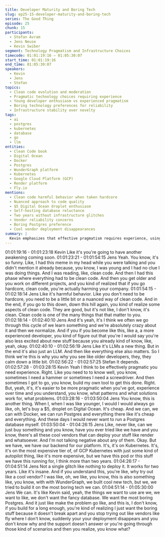 ```yaml
---
title: Developer Maturity and Boring Tech
slug: ep25-15-developer-maturity-and-boring-tech
series: The Good Thing
episode: 25
chunk: 15
participants:
  - Stefan Avram
  - Jens Neuse
  - Kevin Swiber
segment: Technology Pragmatism and Infrastructure Choices
timecode: 01:01:19:16 – 01:05:30:07
start_time: 01:01:19:16
end_time: 01:05:30:07
speakers:
  - Kevin
  - Jens
  - Stefan
topics:
  - Clean code evolution and moderation
  - Pragmatic technology choices requiring experience
  - Young developer enthusiasm vs experienced pragmatism
  - Boring technology preferences for reliability
  - Infrastructure stability over novelty
tags:
  - ai
  - postgres
  - kubernetes
  - database
  - go
  - llm
entities:
  - Clean Code book
  - Digital Ocean
  - Docker
  - Postgres
  - WunderGraph platform
  - Kubernetes
  - Google Cloud Platform (GCP)
  - Render platform
  - Fly.io
mentions:
  - Clean code harmful behavior when taken hardcore
  - Nuanced approach to code quality
  - $5 Digital Ocean droplet enthusiasm
  - Self-hosting database reluctance
  - Two years without infrastructure glitches
  - Vendor reliability concerns
  - Boring Postgres preference
  - Cool vendor deployment disappearances
summary: |
  Kevin emphasizes that effective pragmatism requires experience, using the hammer vs screwdriver analogy. Jens reflects on his evolution from hardcore clean code advocacy to understanding its harmful potential when taken to extremes. He shares how his infrastructure preferences evolved from cheap DIY solutions to boring, reliable choices like GCP Kubernetes, citing two years of glitch-free operation. The discussion highlights how experienced developers prioritize stability over exciting new vendors after experiencing deployment failures and poor support.
---
```


01:01:19:16 - 01:01:23:18
Kevin
Like it's you're going to have another awakening coming soon.
01:01:23:21 - 01:01:54:15
Jens
Yeah. You know, it's so funny. Like, I had this meme in my head while you were talking and you
didn't mention it already because, you know, I was young and I had no clue I was doing things.
And I was reading, like, clean code. And then I had this phase where everything had to be clean
code. And then you get older and you work on different projects, and you kind of realized that if
you go hardcore, clean code, you're actually harming your company.
01:01:54:15 - 01:02:18:14
Jens
Like it's harmful behavior. Like you don't need to be hardcore, you need to be a little bit or a
nuanced way of clean code. And in the end, if you go to this down, down this hill again, you kind
of realize some aspects of clean code. They are good, but it's not like, I don't know, it's clean.
Clean code is one of the many things that that matter to you.
01:02:18:14 - 01:02:40:10
Jens
And it's yeah, it's I think we often we go through this cycle of we learn something and we're
absolutely crazy about it and then we normalize. And if you if you become like this, like a, a
more experienced developer, you kind of figure out that you're I would say you're also less
excited about new stuff because you already kind of know, like, yeah, okay.
01:02:40:10 - 01:02:56:19
Jens
Like it's LLMs a new thing. But in the end it's also just an LLM. And then like everything else
also matters. So I think we're this is why you why you see like older developers, they, they calm
down a little bit.
01:02:56:22 - 01:02:57:25
Stefan
It depends.
01:02:57:28 - 01:03:28:15
Kevin
Yeah I think to be effectively pragmatic you need experience. Right. Like you need to to know
well, you know, sometimes I need a hammer or sometimes I need a screwdriver. And then
sometimes I got to go, you know, build my own tool to get this done. Right. But, yeah, it's, it's
easier to be more pragmatic when you've got, experience over time and you understand, you
know, what patterns and what solutions work for, what problems.
01:03:28:16 - 01:03:50:04
Jens
You know, this is another thing. When I, when I was like younger, I would I would always go like,
oh, let's buy a $5, droplet on Digital Ocean. It's cheap. And we can, we can with Docker, we can
run Postgres and everything there like it's cheap and everything. And these days I would never
want to run a Postgres database myself.
01:03:50:04 - 01:04:26:15
Jens
Like, never like, can we just buy something and you know, have you ever tried like we have and
you know, there's all these cool vendors that can deploy your stuff like render and whatsoever.
And I'm not talking negative about any of them. Okay. But we have, we have our backend for
our platform. It's, it's on Kubernetes. It's, it's on the most expensive tier of, of GCP Kubernetes
with just some kind of autopilot thing, like it's more expensive, but we have this pod or this stuff
we have this running for, I think more than two years.
01:04:26:17 - 01:04:51:14
Jens
Not a single glitch like nothing to deploy it. It works for two years. Like it's insane. And if you
understand this, you're like, why try out like a cool vendor? I was like, oh, we like, you know, this
is also something like, you know, with with WunderGraph, we built cool new tech, but we, we
tried to build it on the most boring tech we can.
01:04:51:14 - 01:05:30:00
Jens
We can. It's like Kevin said, yeah, the things we want to use are we, we want to like, we don't
want the fancy database. We want the most boring Postgres. And it just like make the problem
go like, and this is, I don't know, if you build for a long enough, you're kind of realizing I just want
the boring stuff because it doesn't break apart and you stop trying out like vendors like fly where
I don't know, suddenly your your deployment disappears and you don't know why and the
support doesn't answer or you're going through those kind of scenarios and then you realize,
you know what?